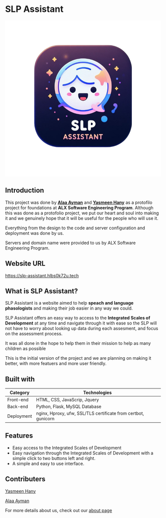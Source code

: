 # SLP Assistant

![SLP Assistant Logo](https://github.com/AlaaAymanAbdElRaheem/SLP_Assistant/blob/main/design/static/img/logo.png)

## Introduction

This project was done by **[Alaa Ayman](https://github.com/AlaaAymanAbdElRaheem)** and **[Yasmeen Hany](https://github.com/Eileanora)** as a protofilo project for foundations at **ALX Software Engineering Program**.
Although this was done as a protofolio project, we put our heart and soul into making it and we genuinely hope that it will be useful for the people who will use it.

Everything from the design to the code and server configuration and deployment was done by us.

Servers and domain name were provided to us by ALX Software Engineering Program.

## Website URL

<https://slp-assistant.hlbs0k72u.tech>

## What is SLP Assistant?

SLP Assistant is a website aimed to help **speach and language phasologists** and making their job easier in any way we could.

SLP Assistant offers an easy way to access to the **Integrated Scales of Development** at any time and navigate through it with ease so the SLP will not have to worry about looking up data during each assesment, and focus on the assessment process.

It was all done in the hope to help them in their mission to help as many children as possible

This is the initial version of the project and we are planning on making it better, with more featuers and more user friendly.

## Built with

| Category   | Technologies |
|------------|--------------|
| Front-end  | HTML, CSS, JavaScrip, Jquery |
| Back-end   | Python, Flask, MySQL Database |
| Deployment | nginx, Hproxy, ufw, SSL/TLS certificate from certbot, gunicorn |

## Features

- Easy access to the Integrated Scales of Development
- Easy navigation through the Integrated Scales of Development with a simple click to two buttons left and right.
- A simple and easy to use interface.

## Contributers

[Yasmeen Hany](https://github.com/Eileanora)

[Alaa Ayman](https://github.com/AlaaAymanAbdElRaheem)

For more details about us, check out our [about page](https://slp-assistant.hlbs0k72u.tech/contact)
